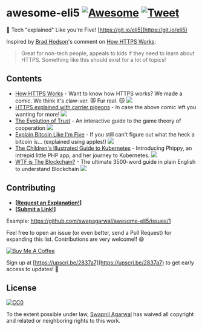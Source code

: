 # awesome-eli5 [![Awesome](https://awesome.re/badge-flat.svg)](https://awesome.re) [![Tweet](https://img.shields.io/twitter/url/http/shields.io.svg?style=social)](https://twitter.com/intent/tweet?text=Check%20out%20awesome-eli5,%20Tech%20"explained"%20Like%20you're%20Five!&url=https://git.io/eli5&via=SwapAgarwal&hashtags=AwesomeELI5)
👶 Tech "explained" Like you're Five! [https://git.io/eli5](https://git.io/eli5)

Inspired by [Brad Hodson](https://www.producthunt.com/@bradleyhodson)'s comment on [How HTTPS Works](https://www.producthunt.com/posts/how-https-works-2):
> Great for non-tech people, appeals to kids if they need to learn about HTTPS. Something like this should exist for a lot of topics!

## Contents

* [How HTTPS Works](https://howhttps.works/why-do-we-need-https/) - Want to know how HTTPS works? We made a comic. We think it's claw-ver. 😻 Fur real. 😽 [![](https://ph-files.imgix.net/f93174eb-81e4-4c0f-a151-fe504be805e4)](https://howhttps.works/why-do-we-need-https/)
* [HTTPS explained with carrier pigeons](https://medium.freecodecamp.org/https-explained-with-carrier-pigeons-7029d2193351) - In case the above comic left you wanting for more! [![](https://cdn-images-1.medium.com/max/1600/1*vHF6NNdZX9ziiW_uRYzvAA.png)](https://medium.freecodecamp.org/https-explained-with-carrier-pigeons-7029d2193351)
* [The Evolution of Trust](http://ncase.me/trust/) - An interactive guide to the game theory of cooperation [![](https://camo.githubusercontent.com/60027067472330352577bad62335b90db3076b5f/68747470733a2f2f692e696d6775722e636f6d2f6b6465373630792e706e67)](http://ncase.me/trust/)
* [Explain Bitcoin Like I'm Five](https://medium.freecodecamp.org/explain-bitcoin-like-im-five-73b4257ac833) - If you still can't figure out what the heck a bitcoin is... (explained using apples!) [![](https://i.imgur.com/FqFfcB0.jpg)](https://medium.freecodecamp.org/explain-bitcoin-like-im-five-73b4257ac833)
* [The Children's Illustrated Guide to Kubernetes](https://deis.com/blog/2016/kubernetes-illustrated-guide/) - Introducing Phippy, an intrepid little PHP app, and her journey to Kubernetes. [![](https://deis.com/images/blog-images/kubernetes-illustrated-guide-illustration-3.png)](https://deis.com/blog/2016/kubernetes-illustrated-guide/)
* [WTF is The Blockchain?](https://hackernoon.com/wtf-is-the-blockchain-1da89ba19348) - The ultimate 3500-word guide in plain English to understand Blockchain [![](https://cdn-images-1.medium.com/max/1600/1*BV9t2KZxRV6_ADIsV9OybQ.png)](https://hackernoon.com/wtf-is-the-blockchain-1da89ba19348)

## Contributing

- **[[Request an Explanation!](https://github.com/swapagarwal/awesome-eli5/issues/new)]**
- **[[Submit a Link!](https://github.com/swapagarwal/awesome-eli5/issues/new)]**

Example: https://github.com/swapagarwal/awesome-eli5/issues/1

Feel free to open an issue (or even better, send a Pull Request) for expanding this list. Contributions are very welcome!! 😄

<a href="https://www.buymeacoffee.com/swap" target="_blank"><img src="https://www.buymeacoffee.com/assets/img/custom_images/orange_img.png" alt="Buy Me A Coffee" style="height: auto !important;width: auto !important;" ></a>

Sign up at [https://upscri.be/2837a7](https://upscri.be/2837a7) to get early access to updates! 💯

## License

[![CC0](http://mirrors.creativecommons.org/presskit/buttons/88x31/svg/cc-zero.svg)](https://creativecommons.org/publicdomain/zero/1.0/)

To the extent possible under law, [Swapnil Agarwal](http://swapnil.net) has waived all copyright and related or neighboring rights to this work.
